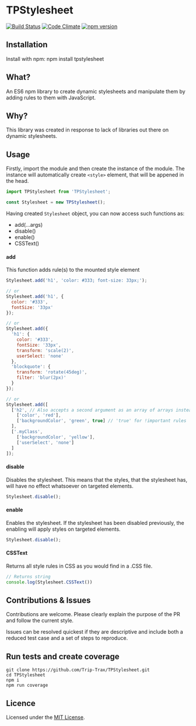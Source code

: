 # TPStylesheet
[![Build Status](https://travis-ci.org/Trip-Trax/TPStylesheet.svg)](https://travis-ci.org/Trip-Trax/TPStylesheet)
[![Code Climate](https://codeclimate.com/github/Trip-Trax/TPStylesheet/badges/gpa.svg)](https://codeclimate.com/github/Trip-Trax/TPStylesheet)
[![npm version](https://badge.fury.io/js/tpstylesheet.svg)](https://badge.fury.io/js/tpstylesheet)

## Installation
Install with npm:
    npm install tpstylesheet

## What?
An ES6 npm library to create dynamic stylesheets and manipulate them by adding rules to them with JavaScript.

## Why?
This library was created in response to lack of libraries out there on dynamic stylesheets.

## Usage
Firstly, import the module and then create the instance of the module.
The instance will automatically create `<style>` element, that will be appened in the head.
```javascript
import TPStylesheet from 'TPStylesheet';

const Stylesheet = new TPStylesheet();
```

Having created `Stylesheet` object, you can now access such functions as:
* add(...args)
* disable()
* enable()
* CSSText()

#### add
This function adds rule(s) to the mounted style element
```javascript
Stylesheet.add('h1', 'color: #333; font-size: 33px;');

// or
Stylesheet.add('h1', {
  color: '#333',
  fontSize: '33px'
});

// or
Stylesheet.add({
  'h1': {
    color: '#333',
    fontSize: '33px',
    transform: 'scale(2)',
    userSelect: 'none'
  },
  'blockquote': {
    transform: 'rotate(45deg)',
    filter: 'blur(2px)'
  }
});

// or
Stylesheet.add([
  ['h2', // Also accepts a second argument as an array of arrays instead
    ['color', 'red'],
    ['backgroundColor', 'green', true] // 'true' for !important rules
  ],
  ['.myClass',
    ['backgroundColor', 'yellow'],
    ['userSelect', 'none']
  ]
]);
```

#### disable
Disables the stylesheet. This means that the styles, that the stylesheet has, will have no effect whatsoever on targeted elements.
```javascript
Stylesheet.disable();
```

#### enable
Enables the stylesheet. If the stylesheet has been disabled previously, the enabling will apply styles on targeted elements.
```javascript
Stylesheet.disable();
```

#### CSSText
Returns all style rules in CSS as you would find in a .CSS file.
```javascript
// Returns string
console.log(Stylesheet.CSSText())
```

## Contributions & Issues
Contributions are welcome. Please clearly explain the purpose of the PR and follow the current style.

Issues can be resolved quickest if they are descriptive and include both a reduced test case and a set of steps to reproduce.

## Run tests and create coverage
    git clone https://github.com/Trip-Trax/TPStylesheet.git
    cd TPStylesheet
    npm i
    npm run coverage

## Licence
Licensed under the [MIT License](LICENSE).
